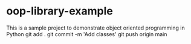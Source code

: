 # oop-library-example
This is a sample project to demonstrate object oriented programming in Python
git add .
git commit -m 'Add classes'
git push origin main
